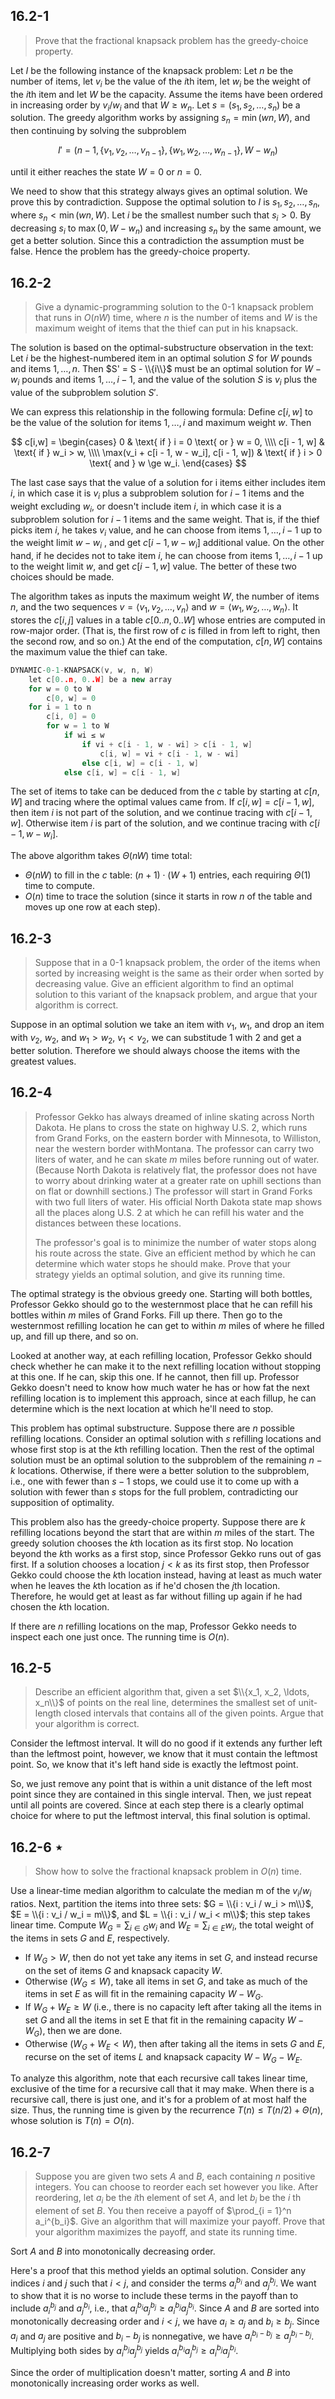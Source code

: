 ## 16.2-1

> Prove that the fractional knapsack problem has the greedy-choice property.

Let $I$ be the following instance of the knapsack problem: Let $n$ be the number of items, let $v_i$ be the value of the $i$th item, let $w_i$ be the weight of the $i$th item and let $W$ be the capacity. Assume the items have been ordered in increasing order by $v_i / w_i$ and that $W \ge w_n$.
Let $s = (s_1, s_2, \ldots, s_n)$ be a solution. The greedy algorithm works by assigning $s_n = \min(wn, W)$, and then continuing by solving the subproblem

$$I' = (n - 1, \{v_1, v_2, \ldots, v_{n - 1}\}, \{w_1, w_2, \ldots, w_{n - 1}\}, W - w_n)$$

until it either reaches the state $W = 0$ or $n = 0$.

We need to show that this strategy always gives an optimal solution. We prove this by contradiction. Suppose the optimal solution to $I$ is $s_1, s_2, \ldots, s_n$, where $s_n < \min(wn, W)$. Let $i$ be the smallest number such that $s_i > 0$. By decreasing $s_i$ to $\max(0, W - w_n)$ and increasing $s_n$ by the same amount, we get a better solution. Since this a contradiction the assumption must be false. Hence the problem has the greedy-choice property.

## 16.2-2

> Give a dynamic-programming solution to the $0$-$1$ knapsack problem that runs in $O(nW)$ time, where $n$ is the number of items and $W$ is the maximum weight of items that the thief can put in his knapsack.

The solution is based on the optimal-substructure observation in the text: Let $i$ be the highest-numbered item in an optimal solution $S$ for $W$ pounds and items $1, \ldots, n$. Then $S'  = S - \\{i\\}$ must be an optimal solution for $W - w_i$ pounds and items $1, \ldots, i - 1$, and the value of the solution $S$ is $v_i$ plus the value of the subproblem solution $S'$.

We can express this relationship in the following formula: Define $c[i, w]$ to be the value of the solution for items $1, \ldots, i$ and maximum weight $w$. Then

$$
c[i,w] =
\begin{cases}
0                                          & \text{ if } i = 0 \text{ or } w = 0, \\\\
c[i - 1, w]                                & \text{ if } w_i > w, \\\\
\max(v_i + c[i - 1, w - w_i], c[i - 1, w]) & \text{ if } i > 0 \text{ and } w \ge w_i.
\end{cases}
$$

The last case says that the value of a solution for i items either includes item $i$, in which case it is $v_i$ plus a subproblem solution for $i - 1$ items and the weight excluding $w_i$, or doesn't include item $i$, in which case it is a subproblem solution for $i - 1$ items and the same weight. That is, if the thief picks item $i$, he takes $v_i$ value, and he can choose from items $1, \ldots, i - 1$ up to the weight limit $w - w_i$ , and get $c[i - 1, w - w_i]$ additional value. On the other hand, if he decides not to take item $i$, he can choose from items $1, \ldots, i - 1$ up to the weight limit $w$, and get $c[i - 1, w]$ value. The better of these two choices should be made.

The algorithm takes as inputs the maximum weight $W$, the number of items $n$, and the two sequences $v = \langle v_1, v_2, \ldots, v_n \rangle$ and $w = \langle w_1, w_2, \ldots, w_n \rangle$. It stores the $c[i, j]$ values in a table $c[0..n, 0..W]$ whose entries are computed in row-major order. (That is, the first row of $c$ is filled in from left to right, then the second row, and so on.) At the end of the computation, $c[n, W]$ contains the maximum value the thief can take.

```cpp
DYNAMIC-0-1-KNAPSACK(v, w, n, W)
    let c[0..n, 0..W] be a new array
    for w = 0 to W
        c[0, w] = 0
    for i = 1 to n
        c[i, 0] = 0
        for w = 1 to W
            if wi ≤ w
                if vi + c[i - 1, w - wi] > c[i - 1, w]
                    c[i, w] = vi + c[i - 1, w - wi]
                else c[i, w] = c[i - 1, w]
            else c[i, w] = c[i - 1, w]
```

The set of items to take can be deduced from the $c$ table by starting at $c[n, W]$ and tracing where the optimal values came from. If $c[i, w] = c[i - 1, w]$, then item $i$ is not part of the solution, and we continue tracing with $c[i - 1, w]$. Otherwise item $i$ is part of the solution, and we continue tracing with $c[i - 1, w - w_i]$.

The above algorithm takes $\Theta(nW)$ time total:

- $\Theta(nW)$ to fill in the $c$ table: $(n + 1) \cdot (W + 1)$ entries, each requiring $\Theta(1)$ time to compute.
- $O(n)$ time to trace the solution (since it starts in row $n$ of the table and moves up one row at each step).

## 16.2-3

> Suppose that in a $0$-$1$ knapsack problem, the order of the items when sorted by increasing weight is the same as their order when sorted by decreasing value. Give an efficient algorithm to find an optimal solution to this variant of the knapsack problem, and argue that your algorithm is correct.

Suppose in an optimal solution we take an item with $v_1$, $w_1$, and drop an item with $v_2$, $w_2$, and $w_1 > w_2$, $v_1 < v_2$, we can substitude $1$ with $2$ and get a better solution. Therefore we should always choose the items with the greatest values.

## 16.2-4

> Professor Gekko has always dreamed of inline skating across North Dakota. He plans to cross the state on highway U.S. 2, which runs from Grand Forks, on the eastern border with Minnesota, to Williston, near the western border withMontana. The professor can carry two liters of water, and he can skate $m$ miles before running out of water. (Because North Dakota is relatively flat, the professor does not have to worry about drinking water at a greater rate on uphill sections than on flat or downhill sections.) The professor will start in Grand Forks with two full liters of water. His official North Dakota state map shows all the places along U.S. 2 at which he can refill his water and the distances between these locations.
>
> The professor's goal is to minimize the number of water stops along his route across the state. Give an efficient method by which he can determine which water stops he should make. Prove that your strategy yields an optimal solution, and give its running time.

The optimal strategy is the obvious greedy one. Starting will both bottles, Professor Gekko should go to the westernmost place that he can refill his bottles within $m$ miles of Grand Forks. Fill up there. Then go to the westernmost refilling location he can get to within $m$ miles of where he filled up, and fill up there, and so on.

Looked at another way, at each refilling location, Professor Gekko should check whether he can make it to the next refilling location without stopping at this one. If he can, skip this one. If he cannot, then fill up. Professor Gekko doesn't need to know how much water he has or how fat the next refilling location is to implement this approach, since at each fillup, he can determine which is the next location at which he'll need to stop.

This problem has optimal substructure. Suppose there are $n$ possible refilling locations. Consider an optimal solution with $s$ refilling locations and whose first stop is at the $k$th refilling location. Then the rest of the optimal solution must be an optimal solution to the subproblem of the remaining $n - k$ locations. Otherwise, if there were a better solution to the subproblem, i.e., one with fewer than $s - 1$ stops, we could use it to come up with a solution with fewer than $s$ stops for the full problem, contradicting our supposition of optimality.

This problem also has the greedy-choice property. Suppose there are $k$ refilling locations beyond the start that are within $m$ miles of the start. The greedy solution chooses the $k$th location as its first stop. No location beyond the $k$th works as a first stop, since Professor Gekko runs out of gas first. If a solution chooses a location $j < k$ as its first stop, then Professor Gekko could choose the $k$th location instead, having at least as much water when he leaves the $k$th location as if he'd chosen the $j$th location. Therefore, he would get at least as far without filling up again if he had chosen the $k$th location.

If there are $n$ refilling locations on the map, Professor Gekko needs to inspect each one just once. The running time is $O(n)$.

## 16.2-5

> Describe an efficient algorithm that, given a set $\\{x_1, x_2, \ldots, x_n\\}$ of points on the real line, determines the smallest set of unit-length closed intervals that contains all of the given points. Argue that your algorithm is correct.

Consider the leftmost interval. It will do no good if it extends any further left than the leftmost point, however, we know that it must contain the leftmost point. So, we know that it's left hand side is exactly the leftmost point. 

So, we just remove any point that is within a unit distance of the left most point since they are contained in this single interval. Then, we just repeat until all points are covered. Since at each step there is a clearly optimal choice for where to put the leftmost interval, this final solution is optimal.

## 16.2-6 $\star$

> Show how to solve the fractional knapsack problem in $O(n)$ time.

Use a linear-time median algorithm to calculate the median m of the $v_i / w_i$ ratios. Next, partition the items into three sets: $G = \\{i : v_i / w_i > m\\}$, $E = \\{i : v_i / w_i = m\\}$, and $L = \\{i : v_i / w_i < m\\}$; this step takes linear time. Compute $W_G = \sum_{i \in G} w_i$ and $W_E = \sum_{i \in E} w_i$, the total weight of the items in sets $G$ and $E$, respectively.

- If $W_G > W$, then do not yet take any items in set $G$, and instead recurse on the set of items $G$ and knapsack capacity $W$.
- Otherwise $(W_G \le W)$, take all items in set $G$, and take as much of the items in set $E$ as will fit in the remaining capacity $W - W_G$.
- If $W_G + W_E \ge W$ (i.e., there is no capacity left after taking all the items in set $G$ and all the items in set E that fit in the remaining capacity $W - W_G$), then we are done.
- Otherwise $(W_G + W_E < W)$, then after taking all the items in sets $G$ and $E$, recurse on the set of items $L$ and knapsack capacity $W - W_G - W_E$.

To analyze this algorithm, note that each recursive call takes linear time, exclusive of the time for a recursive call that it may make. When there is a recursive call, there is just one, and it's for a problem of at most half the size. Thus, the running time is given by the recurrence $T(n) \le T (n / 2) + \Theta(n)$, whose solution is $T(n) = O(n)$.

## 16.2-7

> Suppose you are given two sets $A$ and $B$, each containing $n$ positive integers. You can choose to reorder each set however you like. After reordering, let $a_i$ be the $i$th element of set $A$, and let $b_i$ be the $i$ th element of set $B$. You then receive a payoff of $\prod_{i = 1}^n a_i^{b_i}$. Give an algorithm that will maximize your payoff. Prove that your algorithm maximizes the payoff, and state its running time.

Sort $A$ and $B$ into monotonically decreasing order.

Here's a proof that this method yields an optimal solution. Consider any indices $i$ and $j$ such that $i < j$, and consider the terms $a_i^{b_i}$ and $a_j^{b_j}$. We want to show that it is no worse to include these terms in the payoff than to include $a_i^{b_j}$ and $a_j^{b_i}$, i.e., that $a_i^{b_i} a_j^{b_j} \ge a_i^{b_j} a_j^{b_i}$. Since $A$ and $B$ are sorted into monotonically decreasing order and $i < j$, we have $a_i \ge a_j$ and $b_i \ge b_j$. Since $a_i$ and $a_j$ are positive and $b_i - b_j$ is nonnegative, we have $a_i^{b_i - b_j} \ge a_j^{b_i - b_j}$. Multiplying both sides by $a_i^{b_j} a_j^{b_j}$ yields $a_i^{b_i} a_j^{b_j} \ge a_i^{b_j} a_j^{b_i}$.

Since the order of multiplication doesn't matter, sorting $A$ and $B$ into monotonically increasing order works as well.
